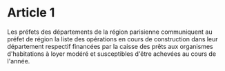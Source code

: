 # Article 1

Les préfets des départements de la région parisienne communiquent au préfet de région la liste des opérations en cours de construction dans leur département respectif financées par la caisse des prêts aux organismes d'habitations à loyer modéré et susceptibles d'être achevées au cours de l'année.
